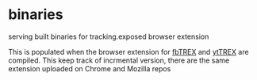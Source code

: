 # binaries
serving built binaries for tracking.exposed browser extension

This is populated when the browser extension for [fbTREX](https://facebook.tracking.exposed) and [ytTREX](https://youtube.tracking.exposed) are compiled. This keep track of incrmental version, there are the same extension uploaded on Chrome and Mozilla repos
